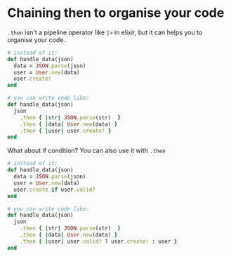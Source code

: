 # Chaining then to organise your code

`.then` isn't a pipeline operator like `|>` in elixir, but it can helps you to organise your code.

```ruby
# instead of it:
def handle_data(json)
  data = JSON.parse(json)
  user = User.new(data)
  user.create!
end

# you can write code like:
def handle_data(json)
  json
    .then { |str| JSON.parse(str)  }
    .then { |data| User.new(data) }
    .then { |user| user.create! }
end
```

What about if condition? You can also use it with `.then`

```ruby
# instead of it:
def handle_data(json)
  data = JSON.parse(json)
  user = User.new(data)
  user.create if user.valid?
end

# you can write code like:
def handle_data(json)
  json
    .then { |str| JSON.parse(str)  }
    .then { |data| User.new(data) }
    .then { |user| user.valid? ? user.create! : user }
end
```
